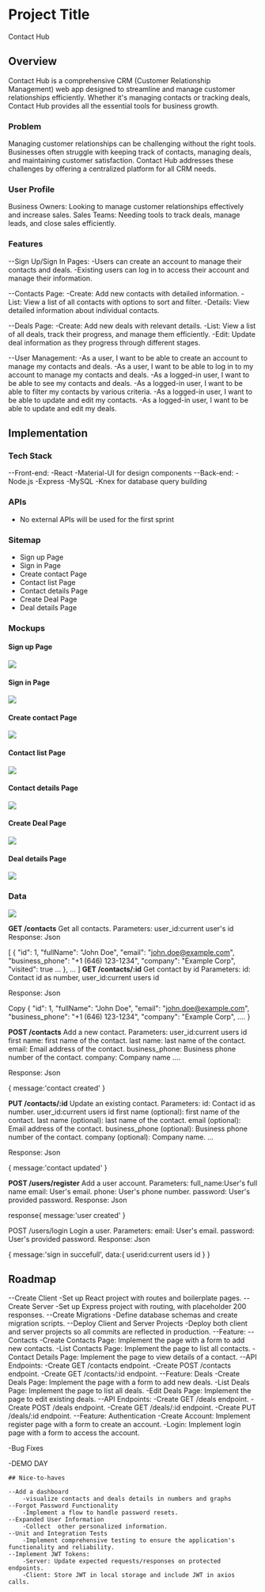 # Project Title
Contact Hub

## Overview

Contact Hub is a comprehensive CRM (Customer Relationship Management) web app designed to streamline and 
manage customer relationships efficiently. Whether it's managing contacts or tracking deals, 
Contact Hub provides all the essential tools for business growth.

### Problem

Managing customer relationships can be challenging without the right tools. Businesses often struggle with keeping track of contacts, 
managing deals, and maintaining customer satisfaction. Contact Hub addresses these challenges by offering a centralized platform for all CRM needs.

### User Profile

Business Owners: Looking to manage customer relationships effectively and increase sales.
Sales Teams: Needing tools to track deals, manage leads, and close sales efficiently.

### Features

--Sign Up/Sign In Pages:
    -Users can create an account to manage their contacts and deals.
    -Existing users can log in to access their account and manage their information.

--Contacts Page:
    -Create: Add new contacts with detailed information.
    -List: View a list of all contacts with options to sort and filter.
    -Details: View detailed information about individual contacts.

--Deals Page:
    -Create: Add new deals with relevant details.
    -List: View a list of all deals, track their progress, and manage them efficiently.
    -Edit: Update deal information as they progress through different stages.

--User Management:
    -As a user, I want to be able to create an account to manage my contacts and deals.
    -As a user, I want to be able to log in to my account to manage my contacts and deals.
    -As a logged-in user, I want to be able to see my contacts and deals.
    -As a logged-in user, I want to be able to filter my contacts by various criteria.
    -As a logged-in user, I want to be able to update and edit my contacts.
    -As a logged-in user, I want to be able to update and edit my deals.

## Implementation

### Tech Stack

--Front-end:
    -React
    -Material-UI for design components
--Back-end:
    -Node.js
    -Express
    -MySQL
    -Knex for database query building

### APIs

- No external APIs will be used for the first sprint

### Sitemap

- Sign up Page
- Sign in Page
- Create contact Page
- Contact list Page
- Contact details Page
- Create Deal Page
- Deal details Page

### Mockups

#### Sign up Page
![](sign_up.png)

#### Sign in Page
![](sign_in.png)

#### Create contact Page
![](contact-create.png)

#### Contact list Page
![](contact-list.png)

#### Contact details Page
![](contact-detail.png)

#### Create Deal Page
![](deal-create.png)

#### Deal details Page
![](deal-details.png)


### Data

![](sql-diagram.png)

**GET /contacts**
Get all contacts.
Parameters:
user_id:current user's id
Response:
Json


[
  {
    "id": 1,
    "fullName": "John Doe",
    "email": "john.doe@example.com",
    "business_phone": "+1 (646) 123-1234",
    "company": "Example Corp",
    "visited": true
    ...
  },
  ...
]
**GET /contacts/:id**
Get contact by id
Parameters:
id: Contact id as number,
user_id:current users id

Response:
Json

Copy
{
  "id": 1,
  "fullName": "John Doe",
  "email": "john.doe@example.com",
  "business_phone": "+1 (646) 123-1234",
  "company": "Example Corp",
  ....
}

**POST /contacts**
Add a new contact.
Parameters:
user_id:current users id
first name: first name of the contact.
last name: last name of the contact.
email: Email address of the contact.
business_phone: Business phone number of the contact.
company: Company name
....

Response:
Json


{
    message:'contact created'
}

**PUT /contacts/:id**
Update an existing contact.
Parameters:
id: Contact id as number.
user_id:current users id
first name (optional): first name of the contact.
last name (optional): last name of the contact.
email (optional): Email address of the contact.
business_phone (optional): Business phone number of the contact.
company (optional): Company name.
...

Response:
Json

{
    message:'contact updated'
}



**POST /users/register**
Add a user account.
Parameters:
full_name:User's full name
email: User's email.
phone: User's phone number.
password: User's provided password.
Response:
Json

response{
    message:'user created'
}

POST /users/login
Login a user.
Parameters:
email: User's email.
password: User's provided password.
Response:
Json

{
    message:'sign in succefull',
    data:{
        userid:current users id
    }
}



## Roadmap


--Create Client
    -Set up React project with routes and boilerplate pages.
--Create Server
    -Set up Express project with routing, with placeholder 200 responses.
--Create Migrations
    -Define database schemas and create migration scripts.
--Deploy Client and Server Projects
    -Deploy both client and server projects so all commits are reflected in production.
--Feature: 
    --Contacts
        -Create Contacts Page: Implement the page with a form to add new contacts.
        -List Contacts Page: Implement the page to list all contacts.
        -Contact Details Page: Implement the page to view details of a contact.
    --API Endpoints:
        -Create GET /contacts endpoint.
        -Create POST /contacts endpoint.
        -Create GET /contacts/:id endpoint.
    --Feature: Deals
        -Create Deals Page: Implement the page with a form to add new deals.
        -List Deals Page: Implement the page to list all deals.
        -Edit Deals Page: Implement the page to edit existing deals.
    --API Endpoints:
        -Create GET /deals endpoint.
        -Create POST /deals endpoint.
        -Create GET /deals/:id endpoint.
        -Create PUT /deals/:id endpoint.
    --Feature: Authentication
        -Create Account: Implement register page with a form to create an account.
        -Login: Implement login page with a form to access the account.
        
-Bug Fixes

-DEMO DAY

    ## Nice-to-haves

    --Add a dashboard
        -visualize contacts and deals details in numbers and graphs
    --Forgot Password Functionality
        -Implement a flow to handle password resets.
    --Expanded User Information
        -Collect  other personalized information.
    --Unit and Integration Tests
        -Implement comprehensive testing to ensure the application's functionality and reliability.
    --Implement JWT Tokens:
        -Server: Update expected requests/responses on protected endpoints.
        -Client: Store JWT in local storage and include JWT in axios calls.
